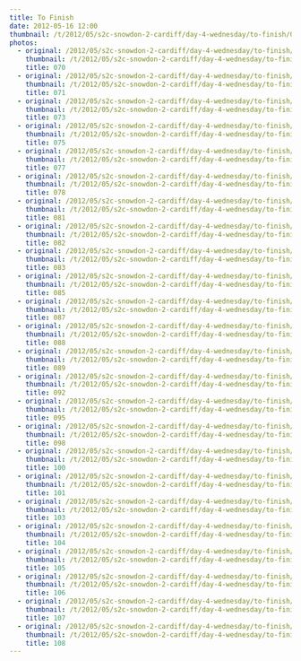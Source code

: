 ```yaml
---
title: To Finish
date: 2012-05-16 12:00
thumbnail: /t/2012/05/s2c-snowdon-2-cardiff/day-4-wednesday/to-finish/070.jpg
photos:
  - original: /2012/05/s2c-snowdon-2-cardiff/day-4-wednesday/to-finish/070.jpg
    thumbnail: /t/2012/05/s2c-snowdon-2-cardiff/day-4-wednesday/to-finish/070.jpg
    title: 070
  - original: /2012/05/s2c-snowdon-2-cardiff/day-4-wednesday/to-finish/071.jpg
    thumbnail: /t/2012/05/s2c-snowdon-2-cardiff/day-4-wednesday/to-finish/071.jpg
    title: 071
  - original: /2012/05/s2c-snowdon-2-cardiff/day-4-wednesday/to-finish/073.jpg
    thumbnail: /t/2012/05/s2c-snowdon-2-cardiff/day-4-wednesday/to-finish/073.jpg
    title: 073
  - original: /2012/05/s2c-snowdon-2-cardiff/day-4-wednesday/to-finish/075.jpg
    thumbnail: /t/2012/05/s2c-snowdon-2-cardiff/day-4-wednesday/to-finish/075.jpg
    title: 075
  - original: /2012/05/s2c-snowdon-2-cardiff/day-4-wednesday/to-finish/077.jpg
    thumbnail: /t/2012/05/s2c-snowdon-2-cardiff/day-4-wednesday/to-finish/077.jpg
    title: 077
  - original: /2012/05/s2c-snowdon-2-cardiff/day-4-wednesday/to-finish/078.jpg
    thumbnail: /t/2012/05/s2c-snowdon-2-cardiff/day-4-wednesday/to-finish/078.jpg
    title: 078
  - original: /2012/05/s2c-snowdon-2-cardiff/day-4-wednesday/to-finish/081.jpg
    thumbnail: /t/2012/05/s2c-snowdon-2-cardiff/day-4-wednesday/to-finish/081.jpg
    title: 081
  - original: /2012/05/s2c-snowdon-2-cardiff/day-4-wednesday/to-finish/082.jpg
    thumbnail: /t/2012/05/s2c-snowdon-2-cardiff/day-4-wednesday/to-finish/082.jpg
    title: 082
  - original: /2012/05/s2c-snowdon-2-cardiff/day-4-wednesday/to-finish/083.jpg
    thumbnail: /t/2012/05/s2c-snowdon-2-cardiff/day-4-wednesday/to-finish/083.jpg
    title: 083
  - original: /2012/05/s2c-snowdon-2-cardiff/day-4-wednesday/to-finish/085.jpg
    thumbnail: /t/2012/05/s2c-snowdon-2-cardiff/day-4-wednesday/to-finish/085.jpg
    title: 085
  - original: /2012/05/s2c-snowdon-2-cardiff/day-4-wednesday/to-finish/087.jpg
    thumbnail: /t/2012/05/s2c-snowdon-2-cardiff/day-4-wednesday/to-finish/087.jpg
    title: 087
  - original: /2012/05/s2c-snowdon-2-cardiff/day-4-wednesday/to-finish/088.jpg
    thumbnail: /t/2012/05/s2c-snowdon-2-cardiff/day-4-wednesday/to-finish/088.jpg
    title: 088
  - original: /2012/05/s2c-snowdon-2-cardiff/day-4-wednesday/to-finish/089.jpg
    thumbnail: /t/2012/05/s2c-snowdon-2-cardiff/day-4-wednesday/to-finish/089.jpg
    title: 089
  - original: /2012/05/s2c-snowdon-2-cardiff/day-4-wednesday/to-finish/092.jpg
    thumbnail: /t/2012/05/s2c-snowdon-2-cardiff/day-4-wednesday/to-finish/092.jpg
    title: 092
  - original: /2012/05/s2c-snowdon-2-cardiff/day-4-wednesday/to-finish/095.jpg
    thumbnail: /t/2012/05/s2c-snowdon-2-cardiff/day-4-wednesday/to-finish/095.jpg
    title: 095
  - original: /2012/05/s2c-snowdon-2-cardiff/day-4-wednesday/to-finish/098.jpg
    thumbnail: /t/2012/05/s2c-snowdon-2-cardiff/day-4-wednesday/to-finish/098.jpg
    title: 098
  - original: /2012/05/s2c-snowdon-2-cardiff/day-4-wednesday/to-finish/100.jpg
    thumbnail: /t/2012/05/s2c-snowdon-2-cardiff/day-4-wednesday/to-finish/100.jpg
    title: 100
  - original: /2012/05/s2c-snowdon-2-cardiff/day-4-wednesday/to-finish/101.jpg
    thumbnail: /t/2012/05/s2c-snowdon-2-cardiff/day-4-wednesday/to-finish/101.jpg
    title: 101
  - original: /2012/05/s2c-snowdon-2-cardiff/day-4-wednesday/to-finish/103.jpg
    thumbnail: /t/2012/05/s2c-snowdon-2-cardiff/day-4-wednesday/to-finish/103.jpg
    title: 103
  - original: /2012/05/s2c-snowdon-2-cardiff/day-4-wednesday/to-finish/104.jpg
    thumbnail: /t/2012/05/s2c-snowdon-2-cardiff/day-4-wednesday/to-finish/104.jpg
    title: 104
  - original: /2012/05/s2c-snowdon-2-cardiff/day-4-wednesday/to-finish/105.jpg
    thumbnail: /t/2012/05/s2c-snowdon-2-cardiff/day-4-wednesday/to-finish/105.jpg
    title: 105
  - original: /2012/05/s2c-snowdon-2-cardiff/day-4-wednesday/to-finish/106.jpg
    thumbnail: /t/2012/05/s2c-snowdon-2-cardiff/day-4-wednesday/to-finish/106.jpg
    title: 106
  - original: /2012/05/s2c-snowdon-2-cardiff/day-4-wednesday/to-finish/107.jpg
    thumbnail: /t/2012/05/s2c-snowdon-2-cardiff/day-4-wednesday/to-finish/107.jpg
    title: 107
  - original: /2012/05/s2c-snowdon-2-cardiff/day-4-wednesday/to-finish/108.jpg
    thumbnail: /t/2012/05/s2c-snowdon-2-cardiff/day-4-wednesday/to-finish/108.jpg
    title: 108
---
```

